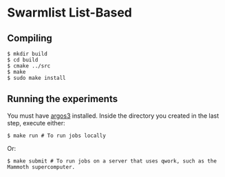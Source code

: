 # Swarmlist List-Based

Compiling
---------

    $ mkdir build
    $ cd build
    $ cmake ../src
    $ make
    $ sudo make install

Running the experiments
-----------------------

You must have [argos3](http://www.argos-sim.info) installed. Inside the directory you created in the last step, execute either:

    $ make run # To run jobs locally

Or:

    $ make submit # To run jobs on a server that uses qwork, such as the Mammoth supercomputer.